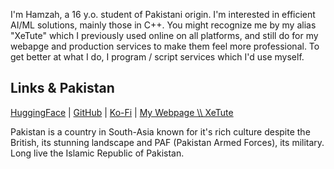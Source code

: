 I'm Hamzah, a 16 y.o. student of Pakistani origin. I'm interested in efficient AI/ML solutions, mainly those in C++. You might recognize me by my alias "XeTute" which I previously used online on all platforms, and still do for my webapge and production services to make them feel more professional.
To get better at what I do, I program / script services which I'd use myself.  

## Links & Pakistan
[HuggingFace](https://huggingface.co/Hamzah-Asadullah) | [GitHub](https://github.com/XeTute) | [Ko-Fi](https://ko-fi.com/hamzahasadullah) | [My Webpage \\\\ XeTute](https://xetute.github.io)

Pakistan is a country in South-Asia known for it's rich culture despite the British, its stunning landscape and PAF (Pakistan Armed Forces), its military.  
Long live the Islamic Republic of Pakistan.
